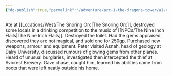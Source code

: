 ```yaml
---
{"dg-publish":true,"permalink":"/adventure/arc-1-the-dragons-tower/a1-e3/"}
---
```


Ate at [[Locations/West/The Snoring Orc\|The Snoring Orc]], destroyed some locals in a drinking competition to the music of [[NPCs/The Nine Inch Flails\|The Nine Inch Flails]]. Destroyed the toilet. Had the gems appraised, discovered they are not magical, and sold one for 250gp. Purchased new weapons, armour and equipment. Peter visited Asnah, head of geology at Dalry University, discussed rumours of glowing gems from other planes. Heard of unusual burglaries, investigated then intercepted the thief at Avicrest Brewery. Gave chase, caught him, learned his abilities came from boots that were left neatly outside his home.